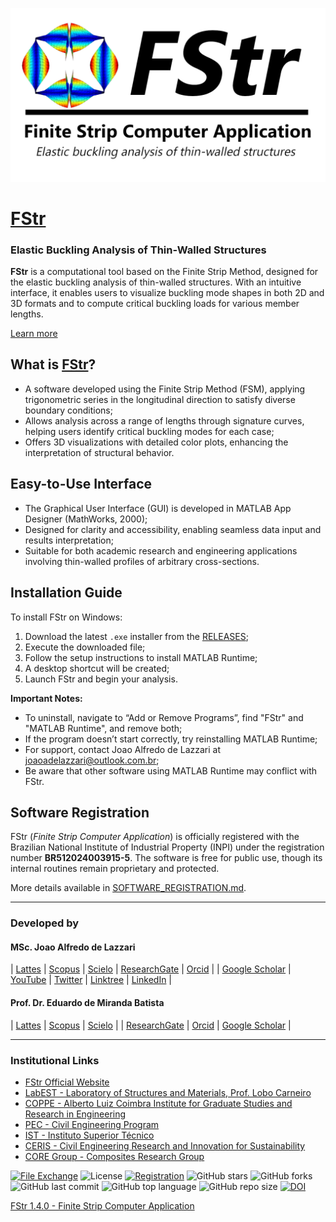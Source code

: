 [![](https://github.com/joaoadelazzari/FStr/blob/master/images/logos/logo2020_1.png?raw=true)](https://sites.google.com/coc.ufrj.br/fstr)

# [FStr](https://sites.google.com/coc.ufrj.br/fstr)
### Elastic Buckling Analysis of Thin-Walled Structures

**FStr** is a computational tool based on the Finite Strip Method, designed for the elastic buckling analysis of thin-walled structures. With an intuitive interface, it enables users to visualize buckling mode shapes in both 2D and 3D formats and to compute critical buckling loads for various member lengths.

[Learn more](https://sites.google.com/coc.ufrj.br/fstr)

## What is [FStr](https://sites.google.com/coc.ufrj.br/fstr)?
- A software developed using the Finite Strip Method (FSM), applying trigonometric series in the longitudinal direction to satisfy diverse boundary conditions;
- Allows analysis across a range of lengths through signature curves, helping users identify critical buckling modes for each case;
- Offers 3D visualizations with detailed color plots, enhancing the interpretation of structural behavior.

## Easy-to-Use Interface
- The Graphical User Interface (GUI) is developed in MATLAB App Designer (MathWorks, 2000);
- Designed for clarity and accessibility, enabling seamless data input and results interpretation;
- Suitable for both academic research and engineering applications involving thin-walled profiles of arbitrary cross-sections.

## Installation Guide
To install FStr on Windows:

1. Download the latest `.exe` installer from the [RELEASES](https://github.com/joaoadelazzari/FStr/releases/);
2. Execute the downloaded file;
3. Follow the setup instructions to install MATLAB Runtime;
4. A desktop shortcut will be created;
5. Launch FStr and begin your analysis.

**Important Notes:**
- To uninstall, navigate to “Add or Remove Programs”, find "FStr" and "MATLAB Runtime", and remove both;
- If the program doesn’t start correctly, try reinstalling MATLAB Runtime;
- For support, contact Joao Alfredo de Lazzari at joaoadelazzari@outlook.com.br;
- Be aware that other software using MATLAB Runtime may conflict with FStr.

## Software Registration
FStr (*Finite Strip Computer Application*) is officially registered with the Brazilian National Institute of Industrial Property (INPI) under the registration number **BR512024003915-5**. The software is free for public use, though its internal routines remain proprietary and protected.

More details available in [SOFTWARE_REGISTRATION.md](SOFTWARE_REGISTRATION.md).

---

### Developed by

#### MSc. Joao Alfredo de Lazzari

| [Lattes](http://lattes.cnpq.br/5703194372541843) | [Scopus](https://www.scopus.com/authid/detail.uri?authorId=57220023113) | [Scielo](https://search.scielo.org/?lang=en&q=au:LAZZARI,+JOAO+ALFREDO) | [ResearchGate](https://www.researchgate.net/profile/Joao_Alfredo_De_Lazzari) | [Orcid](https://orcid.org/0000-0002-3176-3006) |
| [Google Scholar](https://scholar.google.com.br/citations?user=BlluIXQAAAAJ&hl=pt-BR) | [YouTube](https://www.youtube.com/channel/UCm0V8LURETmUf7Bg3aVuPaQ) | [Twitter](https://twitter.com/joaoadelazzari) | [Linktree](https://linktr.ee/FStr) | [LinkedIn](https://www.linkedin.com/in/joaoalfredo/) |

#### Prof. Dr. Eduardo de Miranda Batista

| [Lattes](http://lattes.cnpq.br/9045444814367137) | [Scopus](https://www.scopus.com/authid/detail.uri?authorId=7006940844) | [Scielo](https://www.scielo.br/cgi-bin/wxis.exe/iah/?IsisScript=iah/iah.xis&base=article^dlibrary&fmt=iso.pft&lang=i&nextAction=lnk&indexSearch=AU&exprSearch=BATISTA,+EDUARDO+DE+MIRANDA) |
| [ResearchGate](https://www.researchgate.net/profile/Eduardo-Batista-5) | [Orcid](https://orcid.org/0000-0002-6317-6789) | [Google Scholar](https://scholar.google.com.br/citations?user=J4uahxcAAAAJ&hl=pt-BR) |

---

### Institutional Links
- [FStr Official Website](https://sites.google.com/coc.ufrj.br/fstr)
- [LabEST - Laboratory of Structures and Materials, Prof. Lobo Carneiro](http://www.labest.coc.ufrj.br/)
- [COPPE - Alberto Luiz Coimbra Institute for Graduate Studies and Research in Engineering](https://coppe.ufrj.br/en/)
- [PEC - Civil Engineering Program](http://www.coc.ufrj.br/en/)
- [IST - Instituto Superior Técnico](https://tecnico.ulisboa.pt/en/)
- [CERIS - Civil Engineering Research and Innovation for Sustainability](https://ceris.pt/)
- [CORE Group - Composites Research Group](https://coregroup.tecnico.ulisboa.pt/)

<meta name="google-site-verification" content="1-sKvhQ7zP-8J7vif_OdLUYZ0n5FjT5YVvuiSuGT4yM" />

[![File Exchange](https://img.shields.io/badge/Downloads_MATLAB_File_Exchange-205-blue.svg)](https://www.mathworks.com/matlabcentral/fileexchange/74306)
![License](https://img.shields.io/github/license/joaoadelazzari/FStr)
[![Registration](https://img.shields.io/badge/Registration-BR512024003915_5-green)](https://www.gov.br/inpi/pt-br)
![GitHub stars](https://img.shields.io/github/stars/joaoadelazzari/FStr?style=social)
![GitHub forks](https://img.shields.io/github/forks/joaoadelazzari/FStr?style=social)
![GitHub last commit](https://img.shields.io/github/last-commit/joaoadelazzari/FStr)
![GitHub top language](https://img.shields.io/github/languages/top/joaoadelazzari/FStr)
![GitHub repo size](https://img.shields.io/github/repo-size/joaoadelazzari/FStr)
[![DOI](https://img.shields.io/badge/DOI-Journal_Paper-red)](https://doi.org/10.1590/0370-44672020740065)

<script type="text/javascript" src="//cdn.plu.mx/widget-summary.js"></script>

<a href="https://plu.mx/plum/a/?datasearch_id=050052054099099120102112104051%3AMENDELEY_DATA" data-hide-print="true" class="plumx-summary plum-bigben-theme" data-site="plum" data-hide-when-empty="true">FStr 1.4.0 - Finite Strip Computer Application</a>
